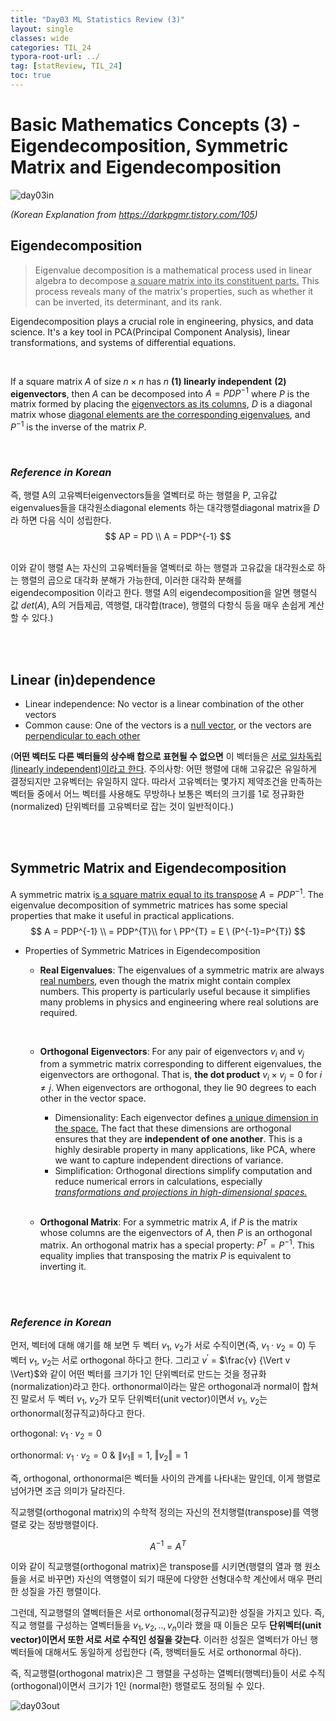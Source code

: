 ```yaml
---
title: "Day03 ML Statistics Review (3)"
layout: single
classes: wide
categories: TIL_24
typora-root-url: ../
tag: [statReview, TIL_24]
toc: true
---
```


# Basic Mathematics Concepts (3) - Eigendecomposition, Symmetric Matrix and Eigendecomposition

<img src="/blog/images/2024-05-16-TIL24_Day3/360F2DDF-9B34-4EE4-8A79-D4802F54D179.jpeg" alt="day03in">



*(Korean Explanation from https://darkpgmr.tistory.com/105)*

## Eigendecomposition

> Eigenvalue decomposition is a mathematical process used in linear algebra to decompose <u>a square matrix into its constituent parts.</u> This process reveals many of the matrix's properties, such as whether it can be inverted, its determinant, and its rank. 

Eigendecomposition plays a crucial role in engineering, physics, and data science. It's a key tool in PCA(Principal Component Analysis), linear transformations, and systems of differential equations. 

<br>

If a square matrix $A$ of size $n \times n$ has $n$ **(1) linearly independent** **(2) eigenvectors**, then $A$ can be decomposed into $A= PDP^{-1}$ where $P$ is the matrix formed by placing the <u>eigenvectors as its columns</u>, $D$ is a diagonal matrix whose <u>diagonal elements are the corresponding eigenvalues</u>, and $P^{-1}$ is the inverse of the matrix $P$.

<br>

### *Reference in Korean*

즉, 행렬 A의 고유벡터eigenvectors들을 열벡터로 하는 행렬을 P, 고유값eigenvalues들을 대각원소diagonal elements 하는 대각행렬diagonal matrix을 $D$라 하면 다음 식이 성립한다. <br>
$$
AP = PD \\
A = PDP^{-1}
$$

<br>이와 같이 행렬 A는 자신의 고유벡터들을 열벡터로 하는 행렬과 고유값을 대각원소로 하는 행렬의 곱으로 대각화 분해가 가능한데, 이러한 대각화 분해를 eigendecomposition 이라고 한다. 행렬 A의 eigendecomposition을 알면 행렬식 값 $det(A)$, A의 거듭제곱, 역행렬, 대각합(trace), 행렬의 다항식 등을 매우 손쉽게 계산할 수 있다.)

<br><br>

## **Linear (in)dependence**

- Linear independence: No vector is a linear combination of the other vectors
- Common cause: One of the vectors is a <u>null vector</u>, or the vectors are <u>perpendicular to each other</u> <br>

(**어떤 벡터도 다른 벡터들의 상수배 합으로 표현될 수 없으면** 이 벡터들은 <u>서로 일차독립(linearly independent)이라고 한다</u>. 주의사항: 어떤 행렬에 대해 고유값은 유일하게 결정되지만 고유벡터는 유일하지 않다. 따라서 고유벡터는 몇가지 제약조건을 만족하는 벡터들 중에서 어느 벡터를 사용해도 무방하나 보통은 벡터의 크기를 1로 정규화한(normalized) 단위벡터를 고유벡터로 잡는 것이 일반적이다.)

<br><br>

## **Symmetric Matrix and Eigendecomposition**

A symmetric matrix i<u>s a square matrix equal to its transpose</u> $A = PDP^{-1}$​. The eigenvalue decomposition of symmetric matrices has some special properties that make it useful in practical applications. 
$$
A = PDP^{-1}  \\
  = PDP^{T}\\
for \ PP^{T} = E \ (P^{-1}=P^{T})
$$




- Properties of Symmetric Matrices in Eigendecomposition
  
  - **Real Eigenvalues**: The eigenvalues of a symmetric matrix are always <u>real numbers</u>, even though the matrix might contain complex numbers. This property is particularly useful because it simplifies many problems in physics and engineering where real solutions are required.
  
    <br>
  
  - **Orthogonal** **Eigenvectors**: For any pair of eigenvectors $v_i$ and $v_j$ from a symmetric matrix corresponding to different eigenvalues, the eigenvectors are orthogonal. That is, **the dot product** $v_i \times v_j = 0$ for $i \neq j$​.  When eigenvectors are orthogonal, they lie 90 degrees to each other in the vector space. 
    
    - Dimensionality: Each eigenvector defines <u>a unique dimension in the space.</u> The fact that these dimensions are orthogonal ensures that they are **independent of one another**. This is a highly desirable property in many applications, like PCA, where we want to capture independent directions of variance.
    - Simplification: Orthogonal directions simplify computation and reduce numerical errors in calculations, especially <u>*transformations and projections in high-dimensional spaces.*</u>
    
    <br>
    
  - **Orthogonal Matrix**: For a symmetric matrix $A$, if $P$ is the matrix whose columns are the eigenvectors of $A$, then $P$ is an orthogonal matrix. An orthogonal matrix has a special property: $P^T = P^{-1}$. This equality implies that transposing the matrix $P$​ is equivalent to inverting it.

<br><br>

### *Reference in Korean*

먼저, 벡터에 대해 얘기를 해 보면 두 벡터 $v_1$, $v_2$가 서로 수직이면(즉, $v_1·v_2=0$) 두 벡터 $v_1$, $v_2$는 서로 orthogonal 하다고 한다. 그리고 $v^{'}$ = $\frac{v} {\Vert v \Vert}$와 같이 어떤 벡터를 크기가 1인 단위벡터로 만드는 것을 정규화(normalization)라고 한다. orthonormal이라는 말은 orthogonal과 normal이 합쳐진 말로서 두 벡터 $v_1$, $v_2$가 모두 단위벡터(unit vector)이면서 $v_1$, $v_2$는 orthonormal(정규직교)하다고 한다.

orthogonal: $v_1·v_2= 0$

orthonormal: $v_1·v_2 = 0$  &  $\lVert v_1 \rVert =1$, $\Vert v_2 \Vert = 1$



즉, orthogonal, orthonormal은 벡터들 사이의 관계를 나타내는 말인데, 이게 행렬로 넘어가면 조금 의미가 달라진다.



직교행렬(orthogonal matrix)의 수학적 정의는 자신의 전치행렬(transpose)를 역행렬로 갖는 정방행렬이다.  

$$A^{-1} = A^T$$

이와 같이 직교행렬(orthogonal matrix)은 transpose를 시키면(행렬의 열과 행 원소들을 서로 바꾸면) 자신의 역행렬이 되기 때문에 다양한 선형대수학 계산에서 매우 편리한 성질을 가진 행렬이다.



그런데, 직교행렬의 열벡터들은 서로 orthonomal(정규직교)한 성질을 가지고 있다. 즉, 직교 행렬를 구성하는 열벡터들을 $v_1, v_2, .., v_n$이라 했을 때 이들은 모두 **단위벡터(unit vector)이면서 또한 서로 서로 수직인 성질을 갖는다**. 이러한 성질은 열벡터가 아닌 행벡터들에 대해서도 동일하게 성립한다 (즉, 행벡터들도 서로 orthonormal 하다).



즉, 직교행렬(orthogonal matrix)은 그 행렬을 구성하는 열벡터(행벡터)들이 서로 수직(orthogonal)이면서 크기가 1인 (normal한) 행렬로도 정의될 수 있다.



<img src="/blog/images/2024-05-16-TIL24_Day3/63841F63-292D-47F9-A914-317B42FE3350.jpeg" alt="day03out">

